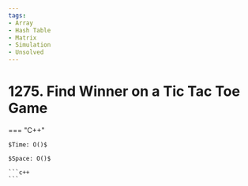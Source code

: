 ```yaml
---
tags:
- Array
- Hash Table
- Matrix
- Simulation
- Unsolved
---
```



# 1275. Find Winner on a Tic Tac Toe Game

=== "C++"

    $Time: O()$

    $Space: O()$

    ```c++
    ```